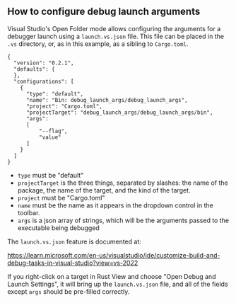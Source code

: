 
## How to configure debug launch arguments

Visual Studio's Open Folder mode allows configuring the
arguments for a debugger launch using a `launch.vs.json`
file.  This file can be placed in the `.vs` directory,
or, as in this example, as a sibling to `Cargo.toml`.

```
{
  "version": "0.2.1",
  "defaults": {
  },
  "configurations": [
    {
      "type": "default",
      "name": "Bin: debug_launch_args/debug_launch_args",
      "project": "Cargo.toml",
      "projectTarget": "debug_launch_args/debug_launch_args/bin",
      "args": 
      [ 
          "--flag",
          "value"
      ]
    }
  ]
}
```

- `type` must be "default"
- `projectTarget` is the three things, separated by slashes: the name of the package, the name of the target, and the kind of the target.
- `project` must be "Cargo.toml"
- `name` must be the name as it appears in the dropdown control in the toolbar.
- `args` is a json array of strings, which will be the arguments passed to the executable being debugged

The `launch.vs.json` feature is documented at:

https://learn.microsoft.com/en-us/visualstudio/ide/customize-build-and-debug-tasks-in-visual-studio?view=vs-2022

If you right-click on a target in Rust View and choose "Open Debug and Launch Settings", it will bring up the `launch.vs.json` file, and all of the fields except `args` should be pre-filled correctly.


